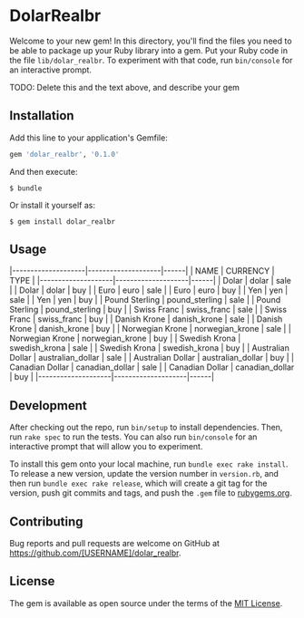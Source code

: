 # DolarRealbr

Welcome to your new gem! In this directory, you'll find the files you need to be able to package up your Ruby library into a gem. Put your Ruby code in the file `lib/dolar_realbr`. To experiment with that code, run `bin/console` for an interactive prompt.

TODO: Delete this and the text above, and describe your gem

## Installation

Add this line to your application's Gemfile:

```ruby
gem 'dolar_realbr', '0.1.0'
```

And then execute:

    $ bundle

Or install it yourself as:

    $ gem install dolar_realbr

## Usage


|--------------------|--------------------|------|
| NAME               | CURRENCY			  | TYPE |
|--------------------|--------------------|------|
| Dolar              | dolar 			  |	sale |
| Dolar              | dolar 			  |	buy  |
| Euro				 | euro 			  |	sale |
| Euro				 | euro				  |	buy  |
| Yen				 | yen 				  |	sale | 
| Yen			     | yen 				  |	buy  |
| Pound Sterling	 | pound_sterling 	  | sale | 
| Pound Sterling     | pound_sterling 	  | buy  |
| Swiss Franc		 | swiss_franc		  |	sale |
| Swiss Franc		 | swiss_franc 		  |	buy  |
| Danish Krone		 | danish_krone 	  |	sale |
| Danish Krone		 | danish_krone 	  |	buy  |
| Norwegian Krone	 | norwegian_krone 	  |	sale |
| Norwegian	Krone	 | norwegian_krone 	  |	buy  |
| Swedish Krona		 | swedish_krona 	  |	sale |
| Swedish Krona		 | swedish_krona 	  |	buy  |
| Australian Dollar	 | australian_dollar  |	sale |
| Australian Dollar	 | australian_dollar  |	buy  |
| Canadian Dollar	 | canadian_dollar    |	sale |
| Canadian Dollar	 | canadian_dollar 	  |	buy  |
|--------------------|--------------------|------|


## Development

After checking out the repo, run `bin/setup` to install dependencies. Then, run `rake spec` to run the tests. You can also run `bin/console` for an interactive prompt that will allow you to experiment.

To install this gem onto your local machine, run `bundle exec rake install`. To release a new version, update the version number in `version.rb`, and then run `bundle exec rake release`, which will create a git tag for the version, push git commits and tags, and push the `.gem` file to [rubygems.org](https://rubygems.org).

## Contributing

Bug reports and pull requests are welcome on GitHub at https://github.com/[USERNAME]/dolar_realbr.


## License

The gem is available as open source under the terms of the [MIT License](http://opensource.org/licenses/MIT).

